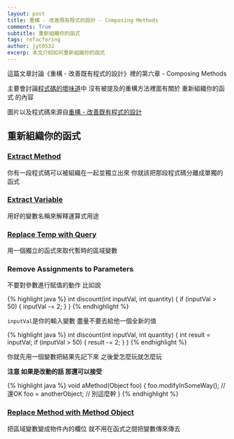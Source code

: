 ```yaml
---
layout: post
title: 重構 - 改善既有程式的設計 - Composing Methods
comments: True
subtitle: 重新組織你的函式
tags: refacforing
author: jyt0532
excerp: 本文介紹如何重新組織你的函式
---
```


這篇文章討論《重構 - 改善既有程式的設計》裡的第六章 - Composing Methods

主要會討論[程式碼的壞味道](/toc/refactoring/)中 沒有被提及的重構方法裡面有關於 重新組織你的函式 的內容

圖片以及程式碼來源自[重構 - 改善既有程式的設計](https://www.tenlong.com.tw/products/9789861547534)

## 重新組織你的函式

### [Extract Method](/2020/04/09/large-method/#extract-method)

你有一段程式碼可以被組織在一起並獨立出來 你就該把那段程式碼分離成單獨的函式

### [Extract Variable](/2020/04/15/comments/#extract-variable)

用好的變數名稱來解釋運算式用途

### [Replace Temp with Query](/2020/04/09/large-method/#replace-temp-with-query)

用一個獨立的函式來取代暫時的區域變數

### Remove Assignments to Parameters

不要對參數進行賦值的動作 比如說

{% highlight java %}
int discount(int inputVal, int quantity) {
  if (inputVal > 50) {
    inputVal -= 2;
  }
}
{% endhighlight %}

`inputVal`是你的輸入變數 盡量不要去給他一個全新的值

{% highlight java %}
int discount(int inputVal, int quantity) {
  int result = inputVal;
  if (inputVal > 50) {
    result -= 2;
  }
}
{% endhighlight %}

你就先用一個變數把結果先記下來 之後愛怎麼玩就怎麼玩

**注意 如果是改動的話 那還可以接受**

{% highlight java %}
void aMethod(Object foo) {
  foo.modifyInSomeWay(); // 還OK
  foo = anotherObject; // 別這麼幹
} 
{% endhighlight %}

### [Replace Method with Method Object](/2020/04/09/large-method/#大招-replace-method-with-method-object)

把區域變數變成物件內的欄位 就不用在函式之間把變數傳來傳去









